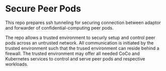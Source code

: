 # Secure Peer Pods

This repo prepares ssh tunneling for securing connection between adaptor and forwarder of confidential-computing peer pods.

The repo allows a trusted environment to securly setup and control peer pods across an untrusted network.
All communication is initiated by the trusted environment such that the trused environment can reside behind a firewall. 
The trusted environment may offer all needed CoCo and Kubernetes services to control and serve peer pods and respective workloads.



